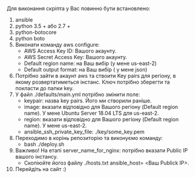 Для виконання скріпта у Вас повинно бути встановлено:
1. ansible
2. python 3.5 + або 2.7 +
3. python-botocore
4. python boto
5. Виконати команду aws configure:
    - AWS Access Key ID: Вашого акаунту.
    - AWS Secret Access Key: Вашого акаунту.
    - Default region name: на Ваш вибір (у мене us-east-2)
    - Default output format: на Ваш вибір ( у мене json)
6. Потрібно зайти в акаунт aws та ствоити Key pairs для регіону, в якому розвертатиметься інстанс. Ключ потрібно зберегти та покласти до папки key.
7. У файл ./defaults/main.yml потрібно змінити поле:
    - keypair: назва key pairs. Його ми створили раніше.
    - image: вказати відповідно для Вашого регіону (Default region name). У мене Ubuntu Server 18.04 LTS для us-east-2.
    - region: вказати відповідно для Вашого регіону (Default region name). У мене us-east-2.
    - ansible_ssh_private_key_file: ./key/some_key.pem
8. Переходимо в корінь репозиторію та виконуємо команду:
    - bash ./deploy.sh 
9. Важливо! На етапі server_name_for_nginx: потрібно вказати Public IP вашого інстансу.
    - Скопіюйте йогоз файлу ./hosts.txt ansible_host= <Ваш Publick IP>.
10. Перейдіть на сайт :)

